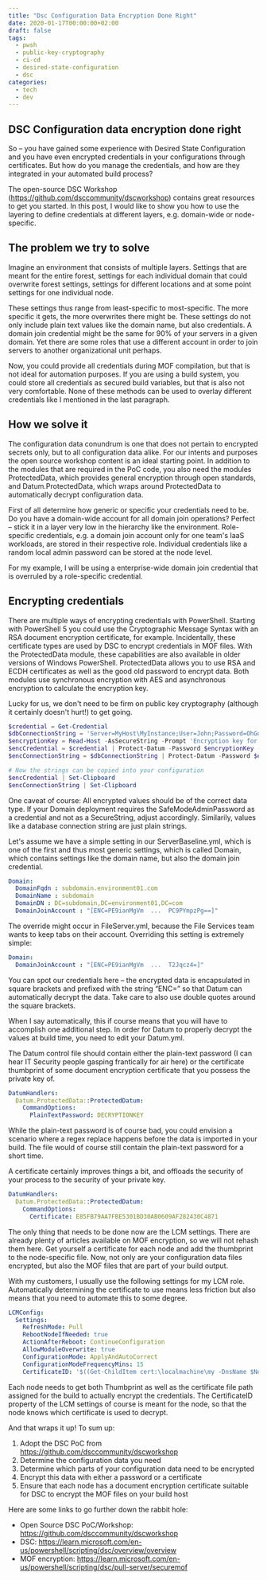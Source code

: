 ```yaml
---
title: "Dsc Configuration Data Encryption Done Right"
date: 2020-01-17T00:00:00+02:00
draft: false
tags:
  - pwsh
  - public-key-cryptography
  - ci-cd
  - desired-state-configuration
  - dsc
categories:
  - tech
  - dev
---
```


## DSC Configuration data encryption done right

So – you have gained some experience with Desired State Configuration and you have even encrypted credentials in your configurations through certificates. But how do you manage the credentials, and how are they integrated in your automated build process?

The open-source DSC Workshop (https://github.com/dsccommunity/dscworkshop) contains great resources to get you started. In this post, I would like to show you how to use the layering to define credentials at different layers, e.g. domain-wide or node-specific.

## The problem we try to solve

Imagine an environment that consists of multiple layers. Settings that are meant for the entire forest, settings for each individual domain that could overwrite forest settings, settings for different locations and at some point settings for one individual node.

These settings thus range from least-specific to most-specific. The more specific it gets, the more overwrites there might be. These settings do not only include plain text values like the domain name, but also credentials. A domain join credential might be the same for 90% of your servers in a given domain. Yet there are some roles that use a different account in order to join servers to another organizational unit perhaps.

Now, you could provide all credentials during MOF compilation, but that is not ideal for automation purposes. If you are using a build system, you could store all credentials as secured build variables, but that is also not very comfortable. None of these methods can be used to overlay different credentials like I mentioned in the last paragraph.

## How we solve it

The configuration data conundrum is one that does not pertain to encrypted secrets only, but to all configuration data alike. For our intents and purposes the open source workshop content is an ideal starting point. In addition to the modules that are required in the PoC code, you also need the modules ProtectedData, which provides general encryption through open standards, and Datum.ProtectedData, which wraps around ProtectedData to automatically decrypt configuration data.

First of all determine how generic or specific your credentials need to be. Do you have a domain-wide account for all domain join operations? Perfect – stick it in a layer very low in the hierarchy like the environment. Role-specific credentials, e.g. a domain join account only for one team's IaaS workloads, are stored in their respective role. Individual credentials like a random local admin password can be stored at the node level.

For my example, I will be using a enterprise-wide domain join credential that is overruled by a role-specific credential.

## Encrypting credentials

There are multiple ways of encrypting credentials with PowerShell. Starting with PowerShell 5 you could use the Cryptographic Message Syntax with an RSA document encryption certificate, for example. Incidentally, these certificate types are used by DSC to encrypt credentials in MOF files. With the ProtectedData module, these capabilities are also available in older versions of Windows PowerShell. ProtectedData allows you to use RSA and ECDH certificates as well as the good old password to encrypt data. Both modules use synchronous encryption with AES and asynchronous encryption to calculate the encryption key.

Lucky for us, we don't need to be firm on public key cryptography (although it certainly doesn't hurt!) to get going.

```powershell
$credential = Get-Credential
$dbConnectionString = 'Server=MyHost\MyInstance;User=John;Password=OhGodWhy'
$encryptionKey = Read-Host -AsSecureString -Prompt 'Encryption key for configuration item'
$encCredential = $credential | Protect-Datum -Password $encryptionKey -MaxLineLength -1
$encConnectionString = $dbConnectionString | Protect-Datum -Password $encryptionKey -MaxLineLength -1

# Now the strings can be copied into your configuration
$encCredential | Set-Clipboard
$encConnectionString | Set-Clipboard
```

One caveat of course: All encrypted values should be of the correct data type. If your Domain deployment requires the SafeModeAdminPassword as a credential and not as a SecureString, adjust accordingly. Similarily, values like a database connection string are just plain strings.

Let's assume we have a simple setting in our ServerBaseline.yml, which is one of the first and thus most generic settings, which is called Domain, which contains settings like the domain name, but also the domain join credential.

```yaml
Domain:
  DomainFqdn : subdomain.environment01.com
  DomainName : subdomain
  DomainDN : DC=subdomain,DC=environment01,DC=com
  DomainJoinAccount : "[ENC=PE9ianMgVm  ...  PC9PYmpzPg==]"
```

The override might occur in FileServer.yml, because the File Services team wants to keep tabs on their account. Overriding this setting is extremely simple:

```yaml
Domain:
  DomainJoinAccount : "[ENC=PE9ianMgVm  ...  T2Jqcz4=]"
```

You can spot our credentials here – the encrypted data is encapsulated in square brackets and prefixed with the string “ENC=” so that Datum can automatically decrypt the data. Take care to also use double quotes around the square brackets.

When I say automatically, this if course means that you will have to accomplish one additional step. In order for Datum to properly decrypt the values at build time, you need to edit your Datum.yml.

The Datum control file should contain either the plain-text password (I can hear IT Security people gasping frantically for air here) or the certificate thumbprint of some document encryption certificate that you possess the private key of.

```yaml
DatumHandlers:
  Datum.ProtectedData::ProtectedDatum:
    CommandOptions:
      PlainTextPassword: DECRYPTIONKEY
```

While the plain-text password is of course bad, you could envision a scenario where a regex replace happens before the data is imported in your build. The file would of course still contain the plain-text password for a short time.

A certificate certainly improves things a bit, and offloads the security of your process to the security of your private key.

```yaml
DatumHandlers:
  Datum.ProtectedData::ProtectedDatum:
    CommandOptions:
      Certificate: E85FB79AA7FBE5301BD30AB0609AF282430C4871
```

The only thing that needs to be done now are the LCM settings. There are already plenty of articles available on MOF encryption, so we will not rehash them here. Get yourself a certificate for each node and add the thumbprint to the node-specific file. Now, not only are your configuration data files encrypted, but also the MOF files that are part of your build output.

With my customers, I usually use the following settings for my LCM role. Automatically determining the certificate to use means less friction but also means that you need to automate this to some degree.

```yaml
LCMConfig:
  Settings:
    RefreshMode: Pull
    RebootNodeIfNeeded: true
    ActionAfterReboot: ContinueConfiguration
    AllowModuleOverwrite: true
    ConfigurationMode: ApplyAndAutoCorrect
    ConfigurationModeFrequencyMins: 15
    CertificateID: '$((Get-ChildItem cert:\localmachine\my -DnsName $Node.Name | Sort NotBefore | Select -First 1).ThumbPrint)'
```

Each node needs to get both Thumbprint as well as the certificate file path assigned for the build to actually encrypt the credentials. The CertificateID property of the LCM settings of course is meant for the node, so that the node knows which certificate is used to decrypt.

And that wraps it up!
To sum up:

1. Adopt the DSC PoC from https://github.com/dsccommunity/dscworkshop
1. Determine the configuration data you need
1. Determine which parts of your configuration data need to be encrypted
1. Encrypt this data with either a password or a certificate
1. Ensure that each node has a document encryption certificate suitable for DSC to encrypt the MOF files on your build host


Here are some links to go further down the rabbit hole:

- Open Source DSC PoC/Workshop: <https://github.com/dsccommunity/dscworkshop>
- DSC: <https://learn.microsoft.com/en-us/powershell/scripting/dsc/overview/overview>
- MOF encryption: <https://learn.microsoft.com/en-us/powershell/scripting/dsc/pull-server/securemof>
